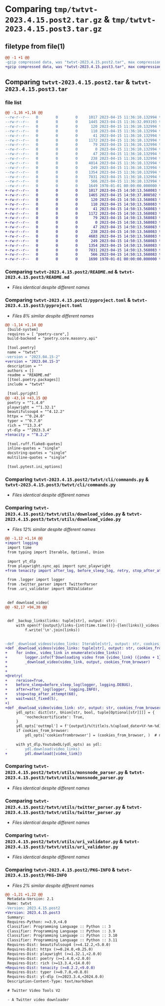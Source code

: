 # Comparing `tmp/twtvt-2023.4.15.post2.tar.gz` & `tmp/twtvt-2023.4.15.post3.tar.gz`

## filetype from file(1)

```diff
@@ -1 +1 @@
-gzip compressed data, was "twtvt-2023.4.15.post2.tar", max compression
+gzip compressed data, was "twtvt-2023.4.15.post3.tar", max compression
```

## Comparing `twtvt-2023.4.15.post2.tar` & `twtvt-2023.4.15.post3.tar`

### file list

```diff
@@ -1,16 +1,16 @@
--rw-r--r--   0        0        0     1017 2023-04-15 11:36:10.132994 twtvt-2023.4.15.post2/README.md
--rw-r--r--   0        0        0     1445 2023-04-15 11:36:32.093193 twtvt-2023.4.15.post2/pyproject.toml
--rw-r--r--   0        0        0      120 2023-04-15 11:36:10.132994 twtvt-2023.4.15.post2/twtvt/__init__.py
--rw-r--r--   0        0        0      110 2023-04-15 11:36:10.132994 twtvt-2023.4.15.post2/twtvt/__main__.py
--rw-r--r--   0        0        0       41 2023-04-15 11:36:10.132994 twtvt-2023.4.15.post2/twtvt/cli/__init__.py
--rw-r--r--   0        0        0     1172 2023-04-15 11:36:10.132994 twtvt-2023.4.15.post2/twtvt/cli/commands.py
--rw-r--r--   0        0        0       79 2023-04-15 11:36:10.132994 twtvt-2023.4.15.post2/twtvt/main.py
--rw-r--r--   0        0        0        0 2023-04-15 11:36:10.132994 twtvt-2023.4.15.post2/twtvt/tests/__init__.py
--rw-r--r--   0        0        0       47 2023-04-15 11:36:10.132994 twtvt-2023.4.15.post2/twtvt/tests/sample_test.py
--rw-r--r--   0        0        0      238 2023-04-15 11:36:10.132994 twtvt-2023.4.15.post2/twtvt/utils/__init__.py
--rw-r--r--   0        0        0     4014 2023-04-15 11:36:10.132994 twtvt-2023.4.15.post2/twtvt/utils/download_video.py
--rw-r--r--   0        0        0      249 2023-04-15 11:36:10.132994 twtvt-2023.4.15.post2/twtvt/utils/logger.py
--rw-r--r--   0        0        0     1354 2023-04-15 11:36:10.132994 twtvt-2023.4.15.post2/twtvt/utils/monsnode_parser.py
--rw-r--r--   0        0        0     7831 2023-04-15 11:36:10.132994 twtvt-2023.4.15.post2/twtvt/utils/twitter_parser.py
--rw-r--r--   0        0        0      566 2023-04-15 11:36:10.132994 twtvt-2023.4.15.post2/twtvt/utils/uri_validator.py
--rw-r--r--   0        0        0     1649 1970-01-01 00:00:00.000000 twtvt-2023.4.15.post2/PKG-INFO
+-rw-r--r--   0        0        0     1017 2023-04-15 14:50:13.568083 twtvt-2023.4.15.post3/README.md
+-rw-r--r--   0        0        0     1465 2023-04-15 14:50:37.808502 twtvt-2023.4.15.post3/pyproject.toml
+-rw-r--r--   0        0        0      120 2023-04-15 14:50:13.568083 twtvt-2023.4.15.post3/twtvt/__init__.py
+-rw-r--r--   0        0        0      110 2023-04-15 14:50:13.568083 twtvt-2023.4.15.post3/twtvt/__main__.py
+-rw-r--r--   0        0        0       41 2023-04-15 14:50:13.568083 twtvt-2023.4.15.post3/twtvt/cli/__init__.py
+-rw-r--r--   0        0        0     1172 2023-04-15 14:50:13.568083 twtvt-2023.4.15.post3/twtvt/cli/commands.py
+-rw-r--r--   0        0        0       79 2023-04-15 14:50:13.568083 twtvt-2023.4.15.post3/twtvt/main.py
+-rw-r--r--   0        0        0        0 2023-04-15 14:50:13.568083 twtvt-2023.4.15.post3/twtvt/tests/__init__.py
+-rw-r--r--   0        0        0       47 2023-04-15 14:50:13.568083 twtvt-2023.4.15.post3/twtvt/tests/sample_test.py
+-rw-r--r--   0        0        0      238 2023-04-15 14:50:13.568083 twtvt-2023.4.15.post3/twtvt/utils/__init__.py
+-rw-r--r--   0        0        0     4603 2023-04-15 14:50:13.568083 twtvt-2023.4.15.post3/twtvt/utils/download_video.py
+-rw-r--r--   0        0        0      249 2023-04-15 14:50:13.568083 twtvt-2023.4.15.post3/twtvt/utils/logger.py
+-rw-r--r--   0        0        0     1354 2023-04-15 14:50:13.568083 twtvt-2023.4.15.post3/twtvt/utils/monsnode_parser.py
+-rw-r--r--   0        0        0     7831 2023-04-15 14:50:13.568083 twtvt-2023.4.15.post3/twtvt/utils/twitter_parser.py
+-rw-r--r--   0        0        0      566 2023-04-15 14:50:13.568083 twtvt-2023.4.15.post3/twtvt/utils/uri_validator.py
+-rw-r--r--   0        0        0     1690 1970-01-01 00:00:00.000000 twtvt-2023.4.15.post3/PKG-INFO
```

### Comparing `twtvt-2023.4.15.post2/README.md` & `twtvt-2023.4.15.post3/README.md`

 * *Files identical despite different names*

### Comparing `twtvt-2023.4.15.post2/pyproject.toml` & `twtvt-2023.4.15.post3/pyproject.toml`

 * *Files 8% similar despite different names*

```diff
@@ -1,14 +1,14 @@
 [build-system]
 requires = [ "poetry-core",]
 build-backend = "poetry.core.masonry.api"
 
 [tool.poetry]
 name = "twtvt"
-version = "2023.04.15-2"
+version = "2023.04.15-3"
 description = ""
 authors = []
 readme = "README.md"
 [[tool.poetry.packages]]
 include = "twtvt"
 
 [tool.pyright]
@@ -43,14 +43,15 @@
 poetry = "^1.4.0"
 playwright = "^1.32.1"
 beautifulsoup4 = "^4.12.2"
 httpx = "^0.24.0"
 typer = "^0.7.0"
 rich = "^13.3.4"
 yt-dlp = "^2023.3.4"
+tenacity = "^8.2.2"
 
 [tool.ruff.flake8-quotes]
 inline-quotes = "single"
 docstring-quotes = "single"
 multiline-quotes = "single"
 
 [tool.pytest.ini_options]
```

### Comparing `twtvt-2023.4.15.post2/twtvt/cli/commands.py` & `twtvt-2023.4.15.post3/twtvt/cli/commands.py`

 * *Files identical despite different names*

### Comparing `twtvt-2023.4.15.post2/twtvt/utils/download_video.py` & `twtvt-2023.4.15.post3/twtvt/utils/download_video.py`

 * *Files 12% similar despite different names*

```diff
@@ -1,12 +1,14 @@
+import logging
 import time
 from typing import Iterable, Optional, Union
 
 import yt_dlp
 from playwright.sync_api import sync_playwright
+from tenacity import after_log, before_sleep_log, retry, stop_after_attempt, wait_fixed
 
 from .logger import logger
 from .twitter_parser import TwitterParser
 from .uri_validator import URIValidator
 
 
 def download_video(
@@ -92,17 +94,30 @@
 
 
 def _backup_links(links: tuple[str], output: str):
     with open(f'{output}/links-{int(time.time())}-{len(links)}_videos.txt', 'w') as f:
         f.write('\n'.join(links))
 
 
-def _download_videos(video_links: Iterable[str], output: str, cookies_from_browser: Optional[str]):
+def _download_videos(video_links: tuple[str], output: str, cookies_from_browser: Optional[str]):
+    for index, video_link in enumerate(video_links):
+        logger.info(f'Downloading video from {video_link} ({index + 1}/{len(video_links)})')
+        _download_video(video_link, output, cookies_from_browser)
+
+
+@retry(
+    reraise=True,
+    before_sleep=before_sleep_log(logger, logging.DEBUG),
+    after=after_log(logger, logging.INFO),
+    stop=stop_after_attempt(60),
+    wait=wait_fixed(5),
+)
+def _download_video(video_link: str, output: str, cookies_from_browser: Optional[str]):
     ydl_opts: dict[str, Union[str, bool, tuple[Optional[str]]]] = {
         'nocheckcertificate': True,
     }
     ydl_opts['outtmpl'] = f'{output}/%(title)s.%(upload_date>%Y-%m-%d)s.%(id)s.%(ext)s'
     if cookies_from_browser:
         ydl_opts['cookiesfrombrowser'] = (cookies_from_browser, )  # noqa
 
     with yt_dlp.YoutubeDL(ydl_opts) as ydl:
-        ydl.download(video_links)
+        ydl.download([video_link])
```

### Comparing `twtvt-2023.4.15.post2/twtvt/utils/monsnode_parser.py` & `twtvt-2023.4.15.post3/twtvt/utils/monsnode_parser.py`

 * *Files identical despite different names*

### Comparing `twtvt-2023.4.15.post2/twtvt/utils/twitter_parser.py` & `twtvt-2023.4.15.post3/twtvt/utils/twitter_parser.py`

 * *Files identical despite different names*

### Comparing `twtvt-2023.4.15.post2/twtvt/utils/uri_validator.py` & `twtvt-2023.4.15.post3/twtvt/utils/uri_validator.py`

 * *Files identical despite different names*

### Comparing `twtvt-2023.4.15.post2/PKG-INFO` & `twtvt-2023.4.15.post3/PKG-INFO`

 * *Files 2% similar despite different names*

```diff
@@ -1,21 +1,22 @@
 Metadata-Version: 2.1
 Name: twtvt
-Version: 2023.4.15.post2
+Version: 2023.4.15.post3
 Summary: 
 Requires-Python: >=3.9,<4.0
 Classifier: Programming Language :: Python :: 3
 Classifier: Programming Language :: Python :: 3.9
 Classifier: Programming Language :: Python :: 3.10
 Classifier: Programming Language :: Python :: 3.11
 Requires-Dist: beautifulsoup4 (>=4.12.2,<5.0.0)
 Requires-Dist: httpx (>=0.24.0,<0.25.0)
 Requires-Dist: playwright (>=1.32.1,<2.0.0)
 Requires-Dist: poetry (>=1.4.0,<2.0.0)
 Requires-Dist: rich (>=13.3.4,<14.0.0)
+Requires-Dist: tenacity (>=8.2.2,<9.0.0)
 Requires-Dist: typer (>=0.7.0,<0.8.0)
 Requires-Dist: yt-dlp (>=2023.3.4,<2024.0.0)
 Description-Content-Type: text/markdown
 
 # Twitter Video Tools V2
 
 - A Twitter video downloader
```

